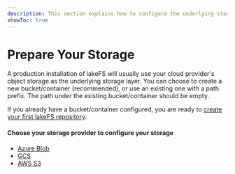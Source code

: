 ```yaml
---
description: This section explains how to configure the underlying storage layer.
showToc: true
---
```

  
# Prepare Your Storage

A production installation of lakeFS will usually use your cloud provider's object storage as the underlying storage layer.
You can choose to create a new bucket/container (recommended), or use an existing one with a path prefix.
The path under the existing bucket/container should be empty.

If you already have a bucket/container configured, you are ready to [create your first lakeFS repository](../create-repo.md).

#### Choose your storage provider to configure your storage

* [Azure Blob](blob.md)
* [GCS](gcs.md)
* [AWS S3](s3.md)
